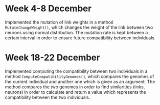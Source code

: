 # Week 4-8 December
Implemented the mutation of link weights in a method `MutateChangeWeight()`, which changes the weight of the link between two neurons using normal distribution. The mutation rate is kept between a certain interval in order to ensure future compatibility between individuals.

# Week 18-22 December
Implemented computing the compatibility between two individuals in a method `ComputeCompatibilityGenomes()`, which compares the genomes of the current individual and another one which is given as an argument. The method compares the two genomes in order to find similarities (links, neurons) in order to calculate and return a value which represents the compatibility between the two individuals.
